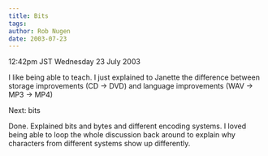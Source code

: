 ```yaml
---
title: Bits
tags: 
author: Rob Nugen
date: 2003-07-23
---
```


<p class=date>12:42pm JST Wednesday 23 July 2003</p>

<p>I like being able to teach.  I just explained to Janette the
difference between storage improvements (CD -> DVD) and language
improvements (WAV -> MP3 -> MP4)</p>

<p>Next: bits</p>

<p>Done. Explained bits and bytes and different encoding systems.  I
loved being able to loop the whole discussion back around to explain
why characters from different systems show up differently.</p>
